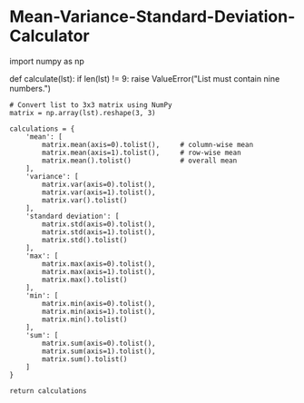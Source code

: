 # Mean-Variance-Standard-Deviation-Calculator
import numpy as np

def calculate(lst):
    if len(lst) != 9:
        raise ValueError("List must contain nine numbers.")

    # Convert list to 3x3 matrix using NumPy
    matrix = np.array(lst).reshape(3, 3)

    calculations = {
        'mean': [
            matrix.mean(axis=0).tolist(),     # column-wise mean
            matrix.mean(axis=1).tolist(),     # row-wise mean
            matrix.mean().tolist()            # overall mean
        ],
        'variance': [
            matrix.var(axis=0).tolist(),
            matrix.var(axis=1).tolist(),
            matrix.var().tolist()
        ],
        'standard deviation': [
            matrix.std(axis=0).tolist(),
            matrix.std(axis=1).tolist(),
            matrix.std().tolist()
        ],
        'max': [
            matrix.max(axis=0).tolist(),
            matrix.max(axis=1).tolist(),
            matrix.max().tolist()
        ],
        'min': [
            matrix.min(axis=0).tolist(),
            matrix.min(axis=1).tolist(),
            matrix.min().tolist()
        ],
        'sum': [
            matrix.sum(axis=0).tolist(),
            matrix.sum(axis=1).tolist(),
            matrix.sum().tolist()
        ]
    }

    return calculations
